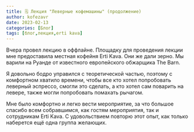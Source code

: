 ```yaml
---
title: 🗒 Лекция "Леверные кофемашины" (продолжение)
author: kofezavr
date: 2023-02-13
categories: [Блог]
tags: [блог,лекция,erti kava]
--- 
```

Вчера провел лекцию в оффлайне. Площадку для проведения лекции мне предоставила местная кофейня Erti Kava. Они же дали зерно. Мы варили на Руанде от известного европейского обжарщика The Barn. 

Я довольно бодро управился с теоретической частью, поэтому с комфортном хватило времени, чтобы все кто хотел попробовать леверный эспрессо, смогли это сделать, а кто хотел сам поварить на левере, также могли попробовать помахать рычагом.

Мне было комфортно и легко вести мероприятие, за что большое спасибо всем собравшимся, как гостям мероприятия, так и сотрудникам Erti Kava. С удовольствием повторю этот опыт, как только наберется ещё одна группа желающих.

